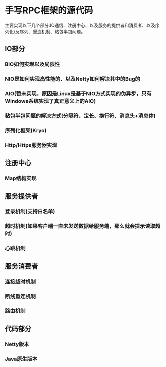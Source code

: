# 手写RPC框架的源代码
主要实现以下几个部分:IO通信、注册中心、以及服务的提供者和消费者、以及序列化/反序列、重连机制、粘包半包问题。
## IO部分
### BIO如何实现以及局限性
### NIO是如何实现高性能的、以及Netty如何解决其中的Bug的
### AIO(暂未实现，原因是Linux是基于NIO方式实现的伪异步，只有Windows系统实现了真正意义上的AIO)
### 粘包半包问题的解决方式(分隔符、定长、换行符、消息头+消息体)
### 序列化框架(Kryo)
### Http/Https服务器实现
## 注册中心
### Map结构实现
## 服务提供者
### 登录机制(支持白名单)
### 超时机制(如果客户端一直未发送数据给服务端，那么就会提示读取超时)
### 心跳机制
## 服务消费者
### 连接超时机制
### 断线重连机制
### 路由机制
## 代码部分
### Netty版本
### Java原生版本
